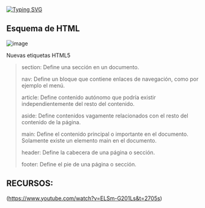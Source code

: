 [![Typing SVG](https://readme-typing-svg.demolab.com?font=Fira+Code&weight=500&size=35&duration=2500&pause=500&random=false&width=435&lines=Curso+de+Full+Stack+Desarrollo+Web;Dev+Charlybio87)](https://git.io/typing-svg)

## Esquema de HTML
![image](https://github.com/Charlybio87/CursoDFullStack/assets/142097962/a91a2c95-d937-4cc9-9719-7c7c2f3dae2b)

Nuevas etiquetas HTML5
>section: Define una sección en un documento.
>
>nav: Define un bloque que contiene enlaces de navegación, como por ejemplo el menú.
>
>article: Define contenido autónomo que podría existir independientemente del resto del contenido.
>
>aside: Define contenidos vagamente relacionados con el resto del contenido de la página.
>
>main: Define el contenido principal o importante en el documento. Solamente existe un elemento
> main en el documento.
>  
>header:  Define la cabecera de una página o sección.
>
>footer:  Define el pie de una página o sección.
>




## RECURSOS:
(https://www.youtube.com/watch?v=ELSm-G201Ls&t=2705s)

